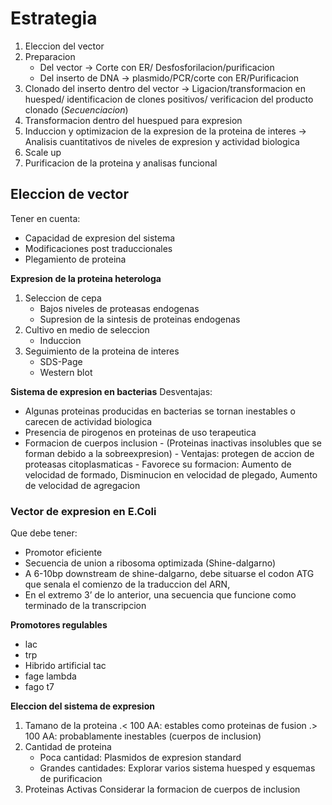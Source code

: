 # Estrategia

1. Eleccion del vector
2. Preparacion
   - Del vector → Corte con ER/ Desfosforilacion/purificacion
   - Del inserto de DNA → plasmido/PCR/corte con ER/Purificacion
3. Clonado del inserto dentro del vector → Ligacion/transformacion en huesped/ identificacion de clones positivos/ verificacion del producto clonado (*Secuenciacion*)
4. Transformacion dentro del huespued para expresion
5. Induccion y optimizacion de la expresion de la proteina de interes → Analisis cuantitativos de niveles de expresion y actividad biologica
6. Scale up
7. Purificacion de la proteina y analisas funcional

## Eleccion de vector

Tener en cuenta:
- Capacidad de expresion del sistema
- Modificaciones post traduccionales
- Plegamiento de proteina

**Expresion de la proteina heterologa**
1. Seleccion de cepa
   - Bajos niveles de proteasas endogenas
   - Supresion de la sintesis de proteinas endogenas
2. Cultivo en medio de seleccion
   - Induccion
3. Seguimiento de la proteina de interes
   - SDS-Page
   - Western blot

**Sistema de expresion en bacterias**
Desventajas:
- Algunas proteinas producidas en bacterias se tornan inestables o carecen de actividad biologica
- Presencia de pirogenos en proteinas de uso terapeutica
- Formacion de cuerpos inclusion
	  - (Proteinas inactivas insolubles que se forman debido a la sobreexpresion)
	  - Ventajas: protegen de accion de proteasas citoplasmaticas
	  - Favorece su formacion: Aumento de velocidad de formado, Disminucion en velocidad de plegado, Aumento de velocidad de agregacion

### Vector de expresion en E.Coli

Que debe tener:
- Promotor eficiente
- Secuencia de union a ribosoma optimizada (Shine-dalgarno)
- A 6-10bp downstream de shine-dalgarno, debe situarse el codon ATG que senala el comienzo de la traduccion del ARN,
- En el extremo 3’ de lo anterior, una secuencia que funcione como terminado de la transcripcion

**Promotores regulables**
- lac
- trp
- Hibrido artificial tac
- fage lambda
- fago t7

**Eleccion del sistema de expresion**
1. Tamano de la proteina
   .< 100 AA: estables como proteinas de fusion
   .> 100 AA: probablamente inestables (cuerpos de inclusion)
2. Cantidad de proteina
   - Poca cantidad: Plasmidos de expresion standard
   - Grandes cantidades: Explorar varios sistema huesped y esquemas de purificacion
3. Proteinas Activas
   Considerar la formacion de cuerpos de inclusion